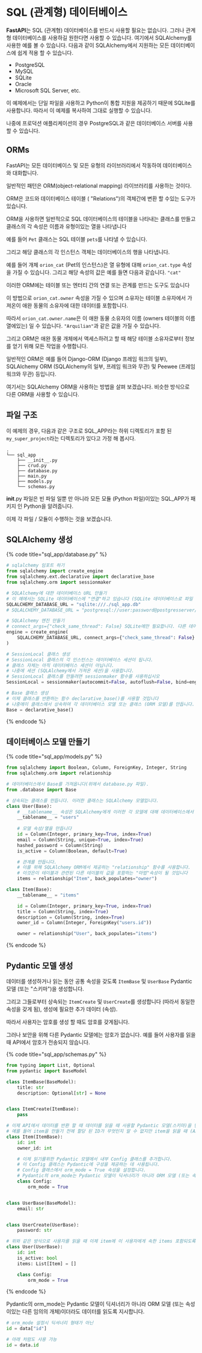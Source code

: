 # SQL \(관계형\) 데이터베이스

**FastAPI**는 SQL \(관계형\) 데이터베이스를 반드시 사용할 필요는 없습니다. 그러나 관계형 데이터베이스를 사용하길 원한다면 사용할 수 있습니다. 여기에서 SQLAlchemy를 사용한 예를 볼 수 있습니다. 다음과 같이 SQLAlchemy에서 지원하는 모든 데이터베이스에 쉽게 적용 할 수 있습니다.

* PostgreSQL
* MySQL
* SQLite
* Oracle
* Microsoft SQL Server, etc.

이 예제에서는 단일 파일을 사용하고 Python이 통합 지원을 제공하기 때문에 SQLite를 사용합니다. 따라서 이 예제를 복사하여 그대로 실행할 수 있습니다.

나중에 프로덕션 애플리케이션의 경우 PostgreSQL과 같은 데이터베이스 서버를 사용할 수 있습니다.

## ORMs

FastAPI는 모든 데이터베이스 및 모든 유형의 라이브러리에서 작동하여 데이터베이스와 대화합니다.

일반적인 패턴은 ORM\(object-relational mapping\) 라이브러리를 사용하는 것이다.

ORM은 코드와 데이터베이스 테이블 \( "Relations"\)의 객체간에 변환 할 수있는 도구가 있습니다.

ORM을 사용하면 일반적으로 SQL 데이터베이스의 테이블을 나타내는 클래스를 만들고 클래스의 각 속성은 이름과 유형이있는 열을 나타냅니다

예를 들어 `Pet` 클래스는 SQL 테이블 `pets`를 나타낼 수 있습니다.

그리고 해당 클래스의 각 인스턴스 객체는 데이터베이스의 행을 나타냅니다.

예를 들어 개체 `orion_cat` \(Pet의 인스턴스\)은 열 유형에 대해 `orion_cat.type` 속성을 가질 수 있습니다. 그리고 해당 속성의 값은 예를 들면 다음과 같습니다. `"cat"`

이러한 ORM에는 테이블 또는 엔터티 간의 연결 또는 관계를 만드는 도구도 있습니다

이 방법으로 `orion_cat.owner` 속성을 가질 수 있으며 소유자는 테이블 소유자에서 가져온이 애완 동물의 소유자에 대한 데이터를 포함합니다.

따라서 `orion_cat.owner.name`은 이 애완 동물 소유자의 이름 \(owners 테이블의 이름 열에있는\) 일 수 있습니다. `"Arquilian"`과 같은 값을 가질 수 있습니다.

그리고 ORM은 애완 동물 개체에서 액세스하려고 할 때 해당 테이블 소유자로부터 정보를 얻기 위해 모든 작업을 수행합니다.

일반적인 ORM은 예를 들어 Django-ORM \(Django 프레임 워크의 일부\), SQLAlchemy ORM \(SQLAlchemy의 일부, 프레임 워크와 무관\) 및 Peewee \(프레임 워크와 무관\) 등입니다.

여기서는 SQLAlchemy ORM을 사용하는 방법을 살펴 보겠습니다. 비슷한 방식으로 다른 ORM을 사용할 수 있습니다.

## 파일 구조

이 예제의 경우, 다음과 같은 구조로 SQL\_APP라는 하위 디렉토리가 포함 된 `my_super_project`라는 디렉토리가 있다고 가정 해 봅시다.

```text
.
└── sql_app
    ├── __init__.py
    ├── crud.py
    ├── database.py
    ├── main.py
    ├── models.py
    └── schemas.py
```

**init**.py 파일은 빈 파일 일뿐 만 아니라 모든 모듈 \(Python 파일\)이있는 SQL\_APP가 패키지 인 Python을 알려줍니다.

이제 각 파일 / 모듈이 수행하는 것을 보겠습니다.

## SQLAlchemy 생성

{% code title="sql\_app/database.py" %}
```python
# sqlalchemy 임포트 하기
from sqlalchemy import create_engine
from sqlalchemy.ext.declarative import declarative_base
from sqlalchemy.orm import sessionmaker

# SQLAlchemy에 대한 데이터베이스 URL 만들기
# 이 예에서는 SQLite 데이터베이스에 "연결"하고 있습니다 (SQLite 데이터베이스로 파일 열기)
SQLALCHEMY_DATABASE_URL = "sqlite:///./sql_app.db"
# SQLALCHEMY_DATABASE_URL = "postgresql://user:password@postgresserver/db"

# SQLAlchemy 엔진 만들기
# connect_args={"check_same_thread": False} SQLite에만 필요합니다. 다른 데이터베이스에는 필요하지 않습니다.
engine = create_engine(
    SQLALCHEMY_DATABASE_URL, connect_args={"check_same_thread": False}
)

# SessionLocal 클래스 생성
# SessionLocal 클래스의 각 인스턴스는 데이터베이스 세션이 됩니다. 
# 클래스 자체는 아직 데이터베이스 세션이 아닙니다.
# 나중에 세션 (SQLAlchemy에서 가져온 세션)을 사용합니다.
# SessionLocal 클래스를 만들려면 sessionmaker 함수를 사용하십시오
SessionLocal = sessionmaker(autocommit=False, autoflush=False, bind=engine)

# Base 클래스 생성
# 이제 클래스를 반환하는 함수 declarative_base()를 사용할 것입니다
# 나중에이 클래스에서 상속하여 각 데이터베이스 모델 또는 클래스 (ORM 모델)를 만듭니다.
Base = declarative_base()
```
{% endcode %}

## 데이터베이스 모델 만들기

{% code title="sql\_app/models.py" %}
```python
from sqlalchemy import Boolean, Column, ForeignKey, Integer, String
from sqlalchemy.orm import relationship

# 데이터베이스에서 Base를 가져옵니다(위에서 database.py 파일).
from .database import Base

# 상속되는 클래스를 만듭니다. 이러한 클래스는 SQLAlchemy 모델입니다.
class User(Base):
    # __tablename__ 속성은 SQLAlchemy에게 이러한 각 모델에 대해 데이터베이스에서 사용할 테이블의 이름을 알려줍니다.
    __tablename__ = "users"
    
    # 모델 속성/열을 만듭니다
    id = Column(Integer, primary_key=True, index=True)
    email = Column(String, unique=True, index=True)
    hashed_password = Column(String)
    is_active = Column(Boolean, default=True)

    # 관계를 만듭니다.
    # 이를 위해 SQLAlchemy ORM에서 제공하는 "relationship" 함수를 사용합니다. 
    # 이것은이 테이블과 관련된 다른 테이블의 값을 포함하는 "마법"속성이 될 것입니다
    items = relationship("Item", back_populates="owner")

class Item(Base):
    __tablename__ = "items"

    id = Column(Integer, primary_key=True, index=True)
    title = Column(String, index=True)
    description = Column(String, index=True)
    owner_id = Column(Integer, ForeignKey("users.id"))

    owner = relationship("User", back_populates="items")

```
{% endcode %}

## Pydantic 모델 생성

데이터를 생성하거나 읽는 동안 공통 속성을 갖도록 `ItemBase` 및 `UserBase` Pydantic 모델 \(또는 "스키마"\)을 생성합니다.

그리고 그들로부터 상속되는 `ItemCreate` 및 `UserCreate`를 생성합니다 \(따라서 동일한 속성을 갖게 됨\), 생성에 필요한 추가 데이터 \(속성\).

따라서 사용자는 암호를 생성 할 때도 암호를 갖게됩니다.

그러나 보안을 위해 다른 Pydantic 모델에는 암호가 없습니다. 예를 들어 사용자를 읽을 때 API에서 암호가 전송되지 않습니다.

{% code title="sql\_app/schemas.py" %}
```python
from typing import List, Optional
from pydantic import BaseModel

class ItemBase(BaseModel):
    title: str
    description: Optional[str] = None


class ItemCreate(ItemBase):
    pass

# 이제 API에서 데이터를 반환 할 때 데이터를 읽을 때 사용할 Pydantic 모델(스키마)을 만듭니다.
# 예를 들어 item을 만들기 전에 할당 된 ID가 무엇인지 알 수 없지만 item을 읽을 때 (API에서 반환 할 때) 이미 해당 ID를 알고 있습니다.
class Item(ItemBase):
    id: int
    owner_id: int

    # 이제 읽기를위한 Pydantic 모델에서 내부 Config 클래스를 추가합니다. 
    # 이 Config 클래스는 Pydantic에 구성을 제공하는 데 사용됩니다. 
    # Config 클래스에서 orm_mode = True 속성을 설정합니다.
    # Pydantic의 orm_mode는 Pydantic 모델이 딕셔너리가 아니라 ORM 모델 (또는 속성이있는 다른 임의의 개체)이더라도 데이터를 읽도록 지시합니다.
    class Config:
        orm_mode = True


class UserBase(BaseModel):
    email: str


class UserCreate(UserBase):
    password: str

# 위와 같은 방식으로 사용자를 읽을 때 이제 item에 이 사용자에게 속한 items 포함되도록 선언 할 수 있습니다.
class User(UserBase):
    id: int
    is_active: bool
    items: List[Item] = []

    class Config:
        orm_mode = True
```
{% endcode %}

Pydantic의 orm\_mode는 Pydantic 모델이 딕셔너리가 아니라 ORM 모델 \(또는 속성이있는 다른 임의의 개체\)이더라도 데이터를 읽도록 지시합니다.

```python
# orm_mode 설정시 딕셔너리 형태가 아닌
id = data["id"]

# 아래 처럼도 사용 가능
id = data.id
```

